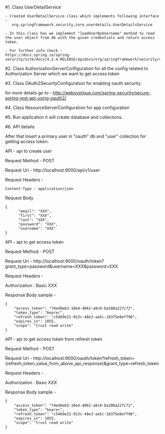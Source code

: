 #1. Class UserDetailService 

	- Created UserDetailService class which implements following interface :
 	   org.springframework.security.core.userdetails.UserDetailsService	
	
	- In this class has we implement "loadUserByUsername" method to read the user object from db with the given credentials and return access token.

	- For further info check :
	https://docs.spring.io/spring-security/site/docs/4.2.4.RELEASE/apidocs/org/springframework/security/core/userdetails/UserDetailsService.html


#2. Class AuthorizationServerConfiguration for all the config related to Authorization Server which we want to get access token

#3. Class OAuth2SecurityConfiguration for enabling oauth security

 for more details go to - http://websystique.com/spring-security/secure-spring-rest-api-using-oauth2/

#4. Class ResourceServerConfiguration for app configuration

#5. Run application it will create database and collections.

#6. API details: 

After that Insert a primary user in "oauth" db and "user" collection for getting access token:

API - api to create user

Request Method - POST

Request Uri - http://localhost:9000/api/v1/user

Request Headers -

	Content-Type : application/json

Request Body

	{
		  "email": "XXX",
		  "first": "XXX",
		  "last": "XXX",
		  "password": "XXX",
		  "username": "XXX"
	}




API - api to get access token

Request Method - POST

Request Uri - http://localhost:9000/oauth/token?grant_type=password&username=XXX&password=XXX

Request Headers -

  Authorization   :  Basic XXX


Response Body sample -

	{
	    "access_token": "74ed9e63-10e4-4061-a8c8-ba208a227c72",
	    "token_type": "bearer",
	    "refresh_token": "c5469e21-913c-48e3-aa5c-18375e8eff90",
	    "expires_in": 1055,
	    "scope": "trust read write"
	}



API - api to get access token from refresh token

Request Method - POST

Request Uri - http://localhost:9000/oauth/token?refresh_token={refresh_token_value_from_above_api_response}&grant_type=refresh_token

Request Headers -

  Authorization   :  Basic XXX


Response Body sample -

	{
	    "access_token": "74ed9e63-10e4-4061-a8c8-ba208a227c72",
	    "token_type": "bearer",
	    "refresh_token": "c5469e21-913c-48e3-aa5c-18375e8eff90",
	    "expires_in": 1055,
	    "scope": "trust read write"
	}

